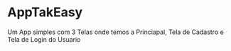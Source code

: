 # AppTakEasy
Um App simples com 3 Telas onde temos a Princiapal, Tela de Cadastro e Tela de Login do Usuario
